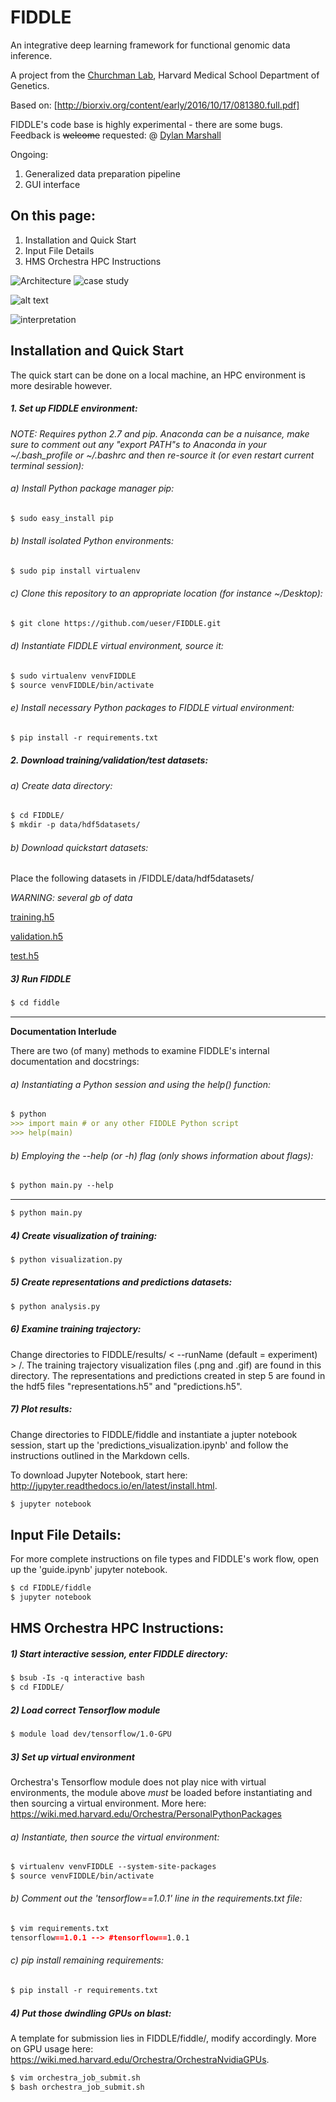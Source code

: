# FIDDLE

An integrative deep learning framework for functional genomic data inference. 

A project from the [Churchman Lab](http://churchman.med.harvard.edu/), Harvard Medical School Department of Genetics.

Based on: [http://biorxiv.org/content/early/2016/10/17/081380.full.pdf]

FIDDLE's code base is highly experimental - there are some bugs. Feedback is ~~welcome~~ requested: @ [Dylan Marshall](https://github.com/DylanM-Marshall)

Ongoing:
1. Generalized data preparation pipeline
2. GUI interface

On this page:
---------------
1. Installation and Quick Start
2. Input File Details
3. HMS Orchestra HPC Instructions

<img src="https://preview.ibb.co/iDo3v5/FIDDLE_001.jpg" title="Architecture" />
<img src="https://preview.ibb.co/eSebF5/FIDDLE_002.jpg" title="case study" />

![alt text](https://cloud.githubusercontent.com/assets/1741502/24565878/28229be6-1625-11e7-88e5-555508e3e25c.gif)

<img src="https://preview.ibb.co/mwc2oQ/FIDDLE_003.jpg" title="interpretation" />

Installation and Quick Start 
----------------------------

The quick start can be done on a local machine, an HPC environment is more desirable however.

##### 1. Set up FIDDLE environment:

_NOTE: Requires python 2.7 and pip. Anaconda can be a nuisance, make sure to comment out any "export PATH"s to Anaconda in your ~/.bash_profile or ~/.bashrc and then re-source it (or even restart current terminal session):_

###### a) Install Python package manager pip:

```markdown 
$ sudo easy_install pip 
```

###### b) Install isolated Python environments:

```markdown
$ sudo pip install virtualenv
```

###### c) Clone this repository to an appropriate location (for instance ~/Desktop):

```markdown 
$ git clone https://github.com/ueser/FIDDLE.git 
```

###### d) Instantiate FIDDLE virtual environment, source it:

```markdown
$ sudo virtualenv venvFIDDLE
$ source venvFIDDLE/bin/activate
```

###### e) Install necessary Python packages to FIDDLE virtual environment:

```markdown
$ pip install -r requirements.txt
```

##### 2. Download training/validation/test datasets:

###### a) Create data directory:

```markdown
$ cd FIDDLE/
$ mkdir -p data/hdf5datasets/
```

###### b) Download quickstart datasets: 

Place the following datasets in /FIDDLE/data/hdf5datasets/

_WARNING: several gb of data_

[training.h5](https://drive.google.com/file/d/0B9aDFb1Ds4IzWWZ5aWhtTkVUWE0/view?usp=sharing)

[validation.h5](https://drive.google.com/file/d/0B9aDFb1Ds4IzZ3JrLXp3SEY5aGs/view?usp=sharing)

[test.h5](https://drive.google.com/file/d/0B9aDFb1Ds4IzT05wTTZVQmFvcG8/view?usp=sharing)

##### 3) Run FIDDLE

```markdown
$ cd fiddle
```
___
**Documentation Interlude**

There are two (of many) methods to examine FIDDLE's internal documentation and docstrings:

###### a) Instantiating a Python session and using the help() function:

```markdown
$ python
>>> import main # or any other FIDDLE Python script
>>> help(main)
```

###### b) Employing the --help (or -h) flag (only shows information about flags):

```markdown
$ python main.py --help
```
___

```markdown
$ python main.py
```

##### 4) Create visualization of training:

```markdown
$ python visualization.py
```

##### 5) Create representations and predictions datasets:

```markdown
$ python analysis.py
```

##### 6) Examine training trajectory:

Change directories to FIDDLE/results/ < --runName (default = experiment) > /. The training trajectory visualization files (.png and .gif) are found in this directory. The representations and predictions created in step 5 are found in the hdf5 files "representations.h5" and "predictions.h5".

##### 7) Plot results:

Change directories to FIDDLE/fiddle and instantiate a jupter notebook session, start up the 'predictions_visualization.ipynb' and follow the instructions outlined in the Markdown cells.

To download Jupyter Notebook, start here: http://jupyter.readthedocs.io/en/latest/install.html.

```markdown
$ jupyter notebook
```

Input File Details:
---------------------
For more complete instructions on file types and FIDDLE's work flow, open up the 'guide.ipynb' jupyter notebook. 

```markdown
$ cd FIDDLE/fiddle
$ jupyter notebook
```

HMS Orchestra HPC Instructions:
-------------------------------

##### 1) Start interactive session, enter FIDDLE directory:

```markdown
$ bsub -Is -q interactive bash
$ cd FIDDLE/
```

##### 2) Load correct Tensorflow module

```markdown
$ module load dev/tensorflow/1.0-GPU
```

##### 3) Set up virtual environment

Orchestra's Tensorflow module does not play nice with virtual environments, the module above _must_ be loaded before instantiating and then sourcing a virtual environment. More here: https://wiki.med.harvard.edu/Orchestra/PersonalPythonPackages

###### a) Instantiate, then source the virtual environment:

```markdown
$ virtualenv venvFIDDLE --system-site-packages
$ source venvFIDDLE/bin/activate
```

###### b) Comment out the 'tensorflow==1.0.1' line in the requirements.txt file:

```markdown
$ vim requirements.txt
tensorflow==1.0.1 --> #tensorflow==1.0.1
```

###### c) pip install remaining requirements:

```markdown
$ pip install -r requirements.txt
```

##### 4) Put those dwindling GPUs on blast:

A template for submission lies in FIDDLE/fiddle/, modify accordingly. More on GPU usage here: https://wiki.med.harvard.edu/Orchestra/OrchestraNvidiaGPUs.

```markdown
$ vim orchestra_job_submit.sh
$ bash orchestra_job_submit.sh
```
